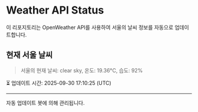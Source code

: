 
# Weather API Status

이 리포지토리는 OpenWeather API를 사용하여 서울의 날씨 정보를 자동으로 업데이트합니다.

## 현재 서울 날씨
> 서울의 현재 날씨: clear sky, 온도: 19.36°C, 습도: 92%

⏳ 업데이트 시간: 2025-09-30 17:10:25 (UTC)

---
자동 업데이트 봇에 의해 관리됩니다.
